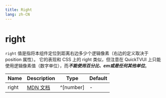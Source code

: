 ```yaml
---
title: Right
lang: zh-CN
---
```


# right

`right` 值是指将本组件定位到距离右边多少个逻辑像素（右边的定义取决于 position 属性）。 它的表现和 CSS 上的 right 类似，但注意在 QuickTVUI
上只能使用逻辑像素值（数字单位），而***不能使用百分比、em或是任何其他单位***。

| Name               | Description      | Type                         | Default |
|--------------------|------------------|------------------------------| ------- |
| right         |[MDN 文档](http://developer.mozilla.org/zh-CN/docs/Web/CSS/right) | ^[number]| - |
